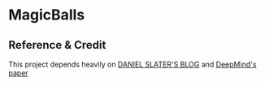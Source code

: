 # MagicBalls

## Reference & Credit 
This project depends heavily on <a href="http://www.danielslater.net/2016/03/deep-q-learning-pong-with-tensorflow.html">DANIEL SLATER'S BLOG</a> and <a href="https://www.cs.toronto.edu/~vmnih/docs/dqn.pdf">DeepMind's paper</a>